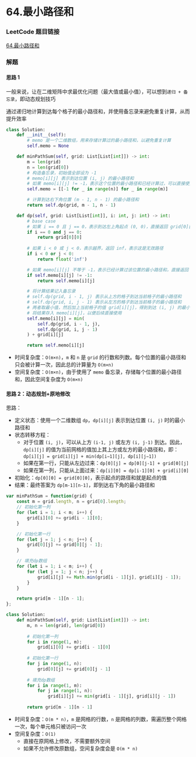 # 64.最小路径和

### LeetCode 题目链接

[64.最小路径和](https://leetcode.cn/problems/minimum-path-sum/)

### 解题

#### 思路 1

一般来说，让在二维矩阵中求最优化问题（最大值或最小值），可以想到`递归 + 备忘录`，即动态规划技巧

通过递归地计算到达每个格子的最小路径和，并使用备忘录来避免重复计算，从而提升效率

```python
class Solution:
    def __init__(self):
        # memo 是一个二维数组，用来存储计算过的最小路径和，以避免重复计算
        self.memo = None

    def minPathSum(self, grid: List[List[int]]) -> int:
        m = len(grid)
        n = len(grid[0])
        # 构造备忘录，初始值全部设为 -1
        # memo[i][j] 表示到达位置 (i, j) 的最小路径和
        # 如果 memo[i][j] != -1，表示这个位置的最小路径和已经计算过，可以直接使用
        self.memo = [[-1 for _ in range(n)] for _ in range(m)]

        # 计算到达右下角位置 (m - 1, n - 1) 的最小路径和
        return self.dp(grid, m - 1, n - 1)

    def dp(self, grid: List[List[int]], i: int, j: int) -> int:
        # base case
        # 如果 i == 0 且 j == 0，表示到达左上角起点 (0, 0)，直接返回 grid[0][0]
        if i == 0 and j == 0:
            return grid[0][0]
        
        # 如果 i < 0 或 j < 0，表示越界，返回 inf，表示这是无效路径
        if i < 0 or j < 0:
            return float('inf')

        # 如果 memo[i][j] 不等于 -1，表示已经计算过该位置的最小路径和，直接返回 memo[i][j]，避免重复计算
        if self.memo[i][j] != -1:
            return self.memo[i][j]

        # 将计算结果记入备忘录
        # self.dp(grid, i - 1, j) 表示从上方的格子到达当前格子的最小路径和
        # self.dp(grid, i, j - 1) 表示从左方的格子到达当前格子的最小路径和
        # 两者取最小值，然后加上当前格子的值 grid[i][j]，得到到达 (i, j) 的最小路径和
        # 将结果存入 memo[i][j]，以便后续直接使用
        self.memo[i][j] = min(
            self.dp(grid, i - 1, j),
            self.dp(grid, i, j - 1)
        ) + grid[i][j]

        return self.memo[i][j]        
```
- 时间复杂度：`O(m×n)`，`m` 和 `n` 是 `grid` 的行数和列数。每个位置的最小路径和只会被计算一次，因此总的计算量为 `O(m×n)`
- 空间复杂度：`O(m×n)`，由于使用了 `memo` 备忘录，存储每个位置的最小路径和，因此空间复杂度为 `O(m×n)`

#### 思路 2：动态规划+原地修改

思路：
- 定义状态：使用一个二维数组 `dp`，`dp[i][j]` 表示到达位置 `(i, j)` 时的最小路径和
- 状态转移方程：
  - 对于位置 `(i, j)`，可以从上方 `(i-1, j)` 或左方 `(i, j-1)` 到达。因此，`dp[i][j]` 的值为当前网格的值加上其上方或左方的最小路径和，即：`dp[i][j] = grid[i][j] + min(dp[i−1][j], dp[i][j−1])`
  - 如果在第一行，只能从左边过来：`dp[0][j] = dp[0][j-1] + grid[0][j]`
  - 如果在第一列，只能从上面过来：`dp[i][0] = dp[i-1][0] + grid[i][0]`
- 初始化：`dp[0][0] = grid[0][0]`，表示起点的路径和就是起点的值
- 结果：最终答案为 `dp[m-1][n-1]`，即到达右下角的最小路径和

```js
var minPathSum = function(grid) {
    const m = grid.length, n = grid[0].length;
    // 初始化第一列
    for (let i = 1; i < m; i++) {
        grid[i][0] += grid[i - 1][0];
    }

    // 初始化第一行
    for (let j = 1; j < n; j++) {
        grid[0][j] += grid[0][j - 1];
    }

    // 填充dp数组
    for (let i = 1; i < m; i++) {
        for (let j = 1; j < n; j++) {
            grid[i][j] += Math.min(grid[i - 1][j], grid[i][j - 1]);
        }
    }

    return grid[m - 1][n - 1];
};
```
```python
class Solution:
    def minPathSum(self, grid: List[List[int]]) -> int:
        m, n = len(grid), len(grid[0])
        
        # 初始化第一列
        for i in range(1, m):
            grid[i][0] += grid[i - 1][0]
        
        # 初始化第一行
        for j in range(1, n):
            grid[0][j] += grid[0][j - 1]
        
        # 填充dp数组
        for i in range(1, m):
            for j in range(1, n):
                grid[i][j] += min(grid[i - 1][j], grid[i][j - 1])
        
        return grid[m - 1][n - 1]
```
- 时间复杂度：`O(m * n)`，`m` 是网格的行数，`n` 是网格的列数，需遍历整个网格一次，每个单元格只被访问一次
- 空间复杂度：`O(1)`
  - 直接在原网格上修改，不需要额外空间
  - 如果不允许修改原数组，空间复杂度会是 `O(m * n)`
